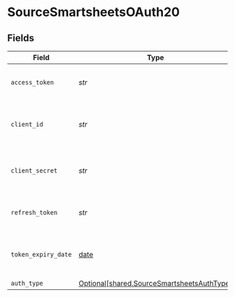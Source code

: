 # SourceSmartsheetsOAuth20


## Fields

| Field                                                                                          | Type                                                                                           | Required                                                                                       | Description                                                                                    |
| ---------------------------------------------------------------------------------------------- | ---------------------------------------------------------------------------------------------- | ---------------------------------------------------------------------------------------------- | ---------------------------------------------------------------------------------------------- |
| `access_token`                                                                                 | *str*                                                                                          | :heavy_check_mark:                                                                             | Access Token for making authenticated requests.                                                |
| `client_id`                                                                                    | *str*                                                                                          | :heavy_check_mark:                                                                             | The API ID of the SmartSheets developer application.                                           |
| `client_secret`                                                                                | *str*                                                                                          | :heavy_check_mark:                                                                             | The API Secret the SmartSheets developer application.                                          |
| `refresh_token`                                                                                | *str*                                                                                          | :heavy_check_mark:                                                                             | The key to refresh the expired access_token.                                                   |
| `token_expiry_date`                                                                            | [date](https://docs.python.org/3/library/datetime.html#date-objects)                           | :heavy_check_mark:                                                                             | The date-time when the access token should be refreshed.                                       |
| `auth_type`                                                                                    | [Optional[shared.SourceSmartsheetsAuthType]](../../models/shared/sourcesmartsheetsauthtype.md) | :heavy_minus_sign:                                                                             | N/A                                                                                            |